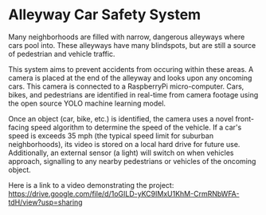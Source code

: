 # Alleyway Car Safety System

Many neighborhoods are filled with narrow, dangerous alleyways where cars pool into. These alleyways have many blindspots, but are still a source of pedestrian and vehicle traffic.

This system aims to prevent accidents from occuring within these areas. A camera is placed at the end of the alleyway and looks upon any oncoming cars. This camera is connected to a RaspberryPi micro-computer. Cars, bikes, and pedestrians are identified in real-time from camera footage using the open source YOLO machine learning model.

Once an object (car, bike, etc.) is identified, the camera uses a novel front-facing speed algorithm to determine the speed of the vehicle. If a car's speed is exceeds 35 mph (the typical speed limit for suburban neighborhoods), its video is stored on a local hard drive for future use. Additionally, an external sensor (a light) will switch on when vehicles approach, signalling to any nearby pedestrians or vehicles of the oncoming object.

Here is a link to a video demonstrating the project: https://drive.google.com/file/d/1oGILD-yKC9IMxU1KhM-CrmRNbWFA-tdH/view?usp=sharing 
